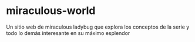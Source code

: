 # miraculous-world
Un sitio web de miraculous ladybug que explora los conceptos de la serie y todo lo demás interesante en su máximo esplendor
